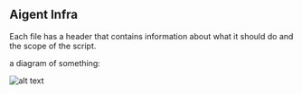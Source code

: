 ## Aigent Infra

Each file has a header that contains information about what it should do and the scope of the script.

a diagram of something:

![alt text](https://i.imgur.com/GoblBd2.png "Logo Title Text 1")
